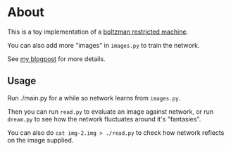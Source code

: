 # About

This is a toy implementation of a [boltzman restricted machine](https://en.wikipedia.org/wiki/Restricted_Boltzmann_machine).

You can also add more "images" in `images.py` to train the network.

See [my blogpost](http://saulius-the-developer.blogspot.com.au/2015/08/toying-with-neural-networks-boltzman.html) for more details.

## Usage

Run ./main.py for a while so network learns from `images.py`.

Then you can run `read.py` to evaluate an image against network, or
run `dream.py` to see how the network fluctuates around it's "fantasies".

You can also do `cat img-2.img > ./read.py` to check how network
reflects on the image supplied.
